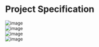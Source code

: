 # Project Specification  

![image](https://user-images.githubusercontent.com/61125395/122833845-ea9a6080-d2ed-11eb-8e35-68936aee1b44.png)  
![image](https://user-images.githubusercontent.com/61125395/122833870-f1c16e80-d2ed-11eb-8eab-1e600d0158dd.png)  
![image](https://user-images.githubusercontent.com/61125395/122833888-f7b74f80-d2ed-11eb-9952-60ee1482281e.png)  
![image](https://user-images.githubusercontent.com/61125395/122833909-fdad3080-d2ed-11eb-9fdd-e6835b6845c0.png)  


